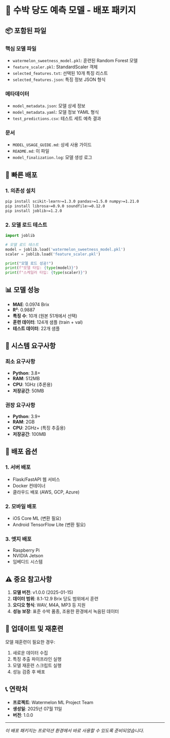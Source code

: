 # 🍉 수박 당도 예측 모델 - 배포 패키지

## 📦 포함된 파일

### 핵심 모델 파일
- `watermelon_sweetness_model.pkl`: 훈련된 Random Forest 모델
- `feature_scaler.pkl`: StandardScaler 객체
- `selected_features.txt`: 선택된 10개 특징 리스트
- `selected_features.json`: 특징 정보 JSON 형식

### 메타데이터
- `model_metadata.json`: 모델 상세 정보
- `model_metadata.yaml`: 모델 정보 YAML 형식
- `test_predictions.csv`: 테스트 세트 예측 결과

### 문서
- `MODEL_USAGE_GUIDE.md`: 상세 사용 가이드
- `README.md`: 이 파일
- `model_finalization.log`: 모델 생성 로그

## 🚀 빠른 배포

### 1. 의존성 설치

```bash
pip install scikit-learn>=1.3.0 pandas>=1.5.0 numpy>=1.21.0
pip install librosa>=0.9.0 soundfile>=0.12.0
pip install joblib>=1.2.0
```

### 2. 모델 로드 테스트

```python
import joblib

# 모델 로드 테스트
model = joblib.load('watermelon_sweetness_model.pkl')
scaler = joblib.load('feature_scaler.pkl')

print("모델 로드 성공!")
print(f"모델 타입: {type(model)}")
print(f"스케일러 타입: {type(scaler)}")
```

## 📊 모델 성능

- **MAE**: 0.0974 Brix
- **R²**: 0.9887  
- **특징 수**: 10개 (원본 51개에서 선택)
- **훈련 데이터**: 124개 샘플 (train + val)
- **테스트 데이터**: 22개 샘플

## 🔧 시스템 요구사항

### 최소 요구사항
- **Python**: 3.8+
- **RAM**: 512MB
- **CPU**: 1GHz (추론용)
- **저장공간**: 50MB

### 권장 요구사항
- **Python**: 3.9+
- **RAM**: 2GB
- **CPU**: 2GHz+ (특징 추출용)
- **저장공간**: 100MB

## 📱 배포 옵션

### 1. 서버 배포
- Flask/FastAPI 웹 서비스
- Docker 컨테이너
- 클라우드 배포 (AWS, GCP, Azure)

### 2. 모바일 배포
- iOS Core ML (변환 필요)
- Android TensorFlow Lite (변환 필요)

### 3. 엣지 배포
- Raspberry Pi
- NVIDIA Jetson
- 임베디드 시스템

## ⚠️ 중요 참고사항

1. **모델 버전**: v1.0.0 (2025-01-15)
2. **데이터 범위**: 8.1-12.9 Brix 당도 범위에서 훈련
3. **오디오 형식**: WAV, M4A, MP3 등 지원
4. **성능 보장**: 표준 수박 품종, 조용한 환경에서 녹음된 데이터

## 🔄 업데이트 및 재훈련

모델 재훈련이 필요한 경우:
1. 새로운 데이터 수집
2. 특징 추출 파이프라인 실행
3. 모델 재훈련 스크립트 실행
4. 성능 검증 후 배포

## 📞 연락처

- **프로젝트**: Watermelon ML Project Team
- **생성일**: 2025년 07월 11일
- **버전**: 1.0.0

---

*이 배포 패키지는 프로덕션 환경에서 바로 사용할 수 있도록 준비되었습니다.*
